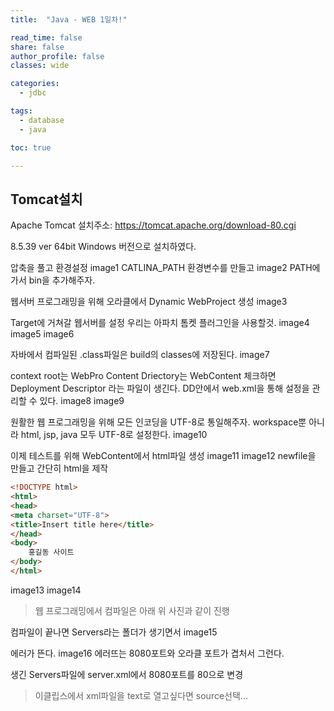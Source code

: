 ```yaml
---
title:  "Java - WEB 1일차!"

read_time: false
share: false
author_profile: false
classes: wide

categories:
  - jdbc

tags:
  - database
  - java

toc: true

---
```


## Tomcat설치


Apache Tomcat 설치주소: https://tomcat.apache.org/download-80.cgi  

8.5.39 ver 64bit Windows 버전으로 설치하였다.

압축을 풀고 환경설정
image1
CATLINA_PATH 환경변수를 만들고
image2
PATH에가서 bin을 추가해주자.


웹서버 프로그래밍을 위해 오라클에서 Dynamic WebProject 생성
image3


Target에 거쳐갈 웹서버를 설정
우리는 아파치 톰켓 플러그인을 사용할것.
image4
image5
image6

자바에서 컴파일된 .class파일은 build의 classes에 저장된다.
image7


context root는 WebPro
Content Driectory는 WebContent
체크하면 Deployment Descriptor 라는 파일이 생긴다.
DD안에서 web.xml을 통해 설정을 관리할 수 있다.
image8
image9


원활한 웹 프로그래밍을 위해 모든 인코딩을 UTF-8로 통일해주자.
workspace뿐 아니라 html, jsp, java 모두 UTF-8로 설정한다.
image10

이제 테스트를 위해 WebContent에서 html파일 생성
image11
image12
newfile을 만들고 간단히 html을 제작
```html
<!DOCTYPE html>
<html>
<head>
<meta charset="UTF-8">
<title>Insert title here</title>
</head>
<body>
	홍길동 사이트
</body>
</html>
```
image13
image14
> 웹 프로그래밍에서 컴파일은 아래 위 사진과 같이 진행

컴파일이 끝나면 Servers라는 폴더가 생기면서 
image15

에러가 뜬다. 
image16
에러뜨는 8080포트와 오라클 포트가 겹처서 그런다.

생긴 Servers파일에 server.xml에서 8080포트를 80으로 변경

> 이클립스에서 xml파일을 text로 열고싶다면 source선택...

